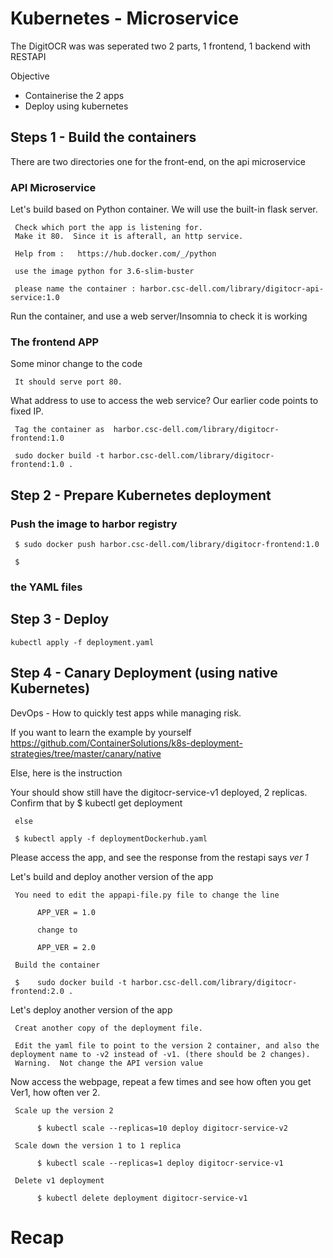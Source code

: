 
# Kubernetes - Microservice

The DigitOCR was was seperated two 2 parts, 1 frontend, 1 backend with RESTAPI

Objective

* Containerise the 2 apps
* Deploy using kubernetes

## Steps 1 - Build the containers

There are two directories one for the front-end, on the api microservice

### API Microservice

Let's build based on Python container.  We will use the built-in flask server.

     Check which port the app is listening for.  
     Make it 80.  Since it is afterall, an http service.

     Help from :   https://hub.docker.com/_/python

     use the image python for 3.6-slim-buster

     please name the container : harbor.csc-dell.com/library/digitocr-api-service:1.0

Run the container, and use a web server/Insomnia to check it is working

### The frontend APP

Some minor change to the code

     It should serve port 80.

What address to use to access the web service?  Our earlier code points to fixed IP.

     Tag the container as  harbor.csc-dell.com/library/digitocr-frontend:1.0 

     sudo docker build -t harbor.csc-dell.com/library/digitocr-frontend:1.0 .

## Step 2 - Prepare Kubernetes deployment

### Push the image to harbor registry

     $ sudo docker push harbor.csc-dell.com/library/digitocr-frontend:1.0

     $ 

### the YAML files

## Step 3 - Deploy

    kubectl apply -f deployment.yaml

## Step 4 - Canary Deployment (using native Kubernetes)

DevOps - How to quickly test apps while managing risk.  

If you want to learn the example by yourself  
     <https://github.com/ContainerSolutions/k8s-deployment-strategies/tree/master/canary/native>

Else, here is the instruction

Your should show still have the digitocr-service-v1 deployed, 2 replicas.  Confirm that by
     $ kubectl get deployment

     else 

     $ kubectl apply -f deploymentDockerhub.yaml

Please access the app, and see the response from the restapi says *ver 1*

Let's build and deploy another version of the app

     You need to edit the appapi-file.py file to change the line 

          APP_VER = 1.0

          change to 

          APP_VER = 2.0
          
     Build the container

     $    sudo docker build -t harbor.csc-dell.com/library/digitocr-frontend:2.0 .

Let's deploy another version of the app

     Creat another copy of the deployment file.

     Edit the yaml file to point to the version 2 container, and also the deployment name to -v2 instead of -v1. (there should be 2 changes).  
     Warning.  Not change the API version value

Now access the webpage, repeat a few times and see how often you get Ver1, how often ver 2.

     Scale up the version 2

          $ kubectl scale --replicas=10 deploy digitocr-service-v2

     Scale down the version 1 to 1 replica

          $ kubectl scale --replicas=1 deploy digitocr-service-v1

     Delete v1 deployment

          $ kubectl delete deployment digitocr-service-v1

# Recap
